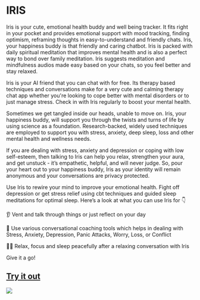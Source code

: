 # IRIS

Iris is your cute, emotional health buddy and well being tracker. It fits right in your pocket and provides emotional support with mood tracking, finding optimism, reframing thoughts in easy-to-understand and friendly chats. Iris, your happiness buddy is that friendly and caring chatbot. Iris is packed with daily spiritual meditation that improves mental health and is also a perfect way to bond over family meditation. Iris suggests meditation and mindfulness audios made easy based on your chats, so you feel better and stay relaxed.

Iris is your AI friend that you can chat with for free. Its therapy based techniques and conversations make for a very cute and calming therapy chat app whether you're looking to cope better with mental disorders or to just manage stress. Check in with Iris regularly to boost your mental health.

Sometimes we get tangled inside our heads, unable to move on. Iris, your happiness buddy, will support you through the twists and turns of life by using science as a foundation. Research-backed, widely used techniques are employed to support you with stress, anxiety, deep sleep, loss and other mental health and wellness needs.

If you are dealing with stress, anxiety and depression or coping with low self-esteem, then talking to Iris can help you relax, strengthen your aura, and get unstuck - it’s empathetic, helpful, and will never judge. So, pour your heart out to your happiness buddy, Iris as your identity will remain anonymous and your conversations are privacy protected.

Use Iris to rewire your mind to improve your emotional health. Fight off depression or get stress relief using cbt techniques and guided sleep meditations for optimal sleep. Here’s a look at what you can use Iris for 👇

👂 Vent and talk through things or just reflect on your day

📝 Use various conversational coaching tools which helps in dealing with Stress, Anxiety, Depression, Panic Attacks, Worry, Loss, or Conflict

💆🏻 Relax, focus and sleep peacefully after a relaxing conversation with Iris

Give it a go!

## [Try it out](https://jean.fan/ELIZAplus/)
![](demo.gif)

